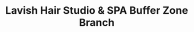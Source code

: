 ---
title: "Lavish Hair Studio & SPA Buffer Zone Branch"
url: /karachi/lavish-hair-studio-und-spa-buffer-zone-branch/
shop: Friseurbedarf
---